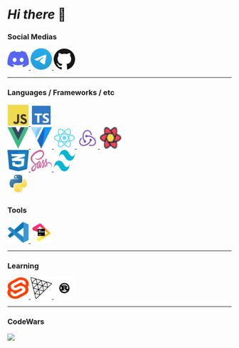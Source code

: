 # **_Hi there_** 👋

### Social Medias

<a href="https://discord.com/channels/861886316475318282">
  <img alt="Discord" title="Discord" height="48" width="48" src="./assets/icons/discord.svg" />
</a>
<a href="https://t.me/JagerID">
  <img alt="Telegram" title="Telegram" height="48" width="48" src="./assets/icons/telegram.svg" />
</a>
<a href="https://github.com/zzZJagerZzz">
  <img alt="GitHub" title="GitHub" height="48" width="48" src="./assets/icons/github.svg">
</a>

---

### Languages / Frameworks / etc

<div>
<a href="https://www.javascript.com/">
  <img src="./assets/icons/javascript.svg" title="JavaScript" width="48" height="48"/>
</a>
<a href="https://www.typescriptlang.org/">
  <img src="./assets/icons/typescript.svg" title="Typescript" width="48" height="48" />
</a>

<br />

<a href="https://vuejs.org/">
  <img src="./assets/icons/vue.svg" title="Vue" width="48" height="48" />
</a>
<a href="https://next.vuetifyjs.com/en/getting-started/installation/">
  <img src="./assets/icons/vuetifyjs.svg" title="Vuetify" width="48" height="48" />
</a>
<a href="https://reactjs.org/">
  <img src="./assets/icons/react.svg" title="React" width="48" height="48" />
</a>
<a href="https://redux.js.org/">
  <img src="./assets/icons/redux.svg" title="Redux" width="48" height="48" />
</a>
<a href="https://tanstack.com/query/v5/">
  <img src="./assets/icons/react-query.svg" title="TanStack Query" width="48" height="48"/>
</a>

<br />

<a href="https://www.w3.org/Style/CSS/Overview.en.html">
  <img src="./assets/icons/css.svg" title="CSS" width="48" height="48" />
</a>
<a href="https://sass-lang.com/">
  <img src="./assets/icons/sass.svg" title="Sass" width="48" height="48" />
</a>
<a href="https://tailwindcss.com/">
  <img src="./assets/icons/tailwind.svg" title="Tailwind CSS" width="48" height="48" />
</a>

<br />

<a href="https://www.python.org/">
  <img src="./assets/icons/python.svg" title="Python" width="48" height="48" />
</a>

</div>

### Tools

<div>
<a href="https://code.visualstudio.com/">
  <img src="./assets/icons/vscode.svg" title="VsCode" width="48" height="48" />
</a>
<a href="https://www.jetbrains.com/">
  <img src="./assets/icons/jetbrains.svg" title="JetBrains" width="48"  height="48" />
</a>
</div>

---

### Learning

<div>
<a href="https://svelte.dev/">
  <img src="./assets/icons/svelte.svg" title="Svelte" width="48" height="48"/>
</a>
<a href="https://threejs.org/">
  <img src="./assets/icons/threejs.svg" title="ThreeJs" width="48" height="48" />
</a>
<a href="https://www.rust-lang.org/">
  <img src="./assets/icons/rust.svg" title="Rust" width="48" height="48" />
</a>
</div>

---

### CodeWars

<img src="https://www.codewars.com/users/zzZJagerZzz/badges/large" />
